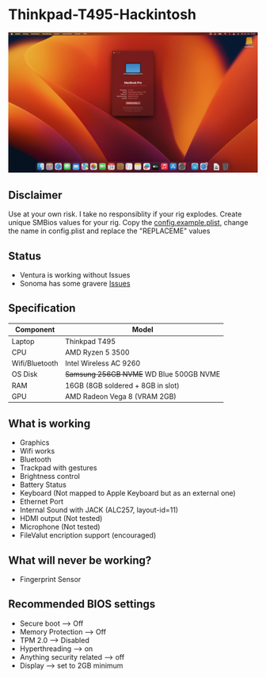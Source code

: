 # Thinkpad-T495-Hackintosh

![Ventura Screenshot](Screenshot/IMG_9256.png)

## Disclaimer

Use at your own risk. I take no responsiblity if your rig explodes. Create unique SMBios values for your rig. Copy the [config.example.plist](EFI/OC/config.example.plist), change the name in config.plist and replace the "REPLACEME" values

## Status

* Ventura is working without Issues
* Sonoma has some gravere [Issues](<https://github.com/ChefKissInc/NootedRed/issues/235>)

## Specification

| Component        | Model                                      |
| ---------------- | -------------------------------------------|
| Laptop           | Thinkpad T495                              |
| CPU              | AMD Ryzen 5 3500                           |
| Wifi/Bluetooth   | Intel Wireless AC 9260                     |
| OS Disk          | ~~Samsung 256GB NVME~~ WD Blue 500GB NVME  |
| RAM              | 16GB (8GB soldered + 8GB in slot)          |
| GPU              | AMD Radeon Vega 8 (VRAM 2GB)               |

## What is working

* Graphics
* Wifi works
* Bluetooth
* Trackpad with gestures
* Brightness control
* Battery Status
* Keyboard (Not mapped to Apple Keyboard but as an external one)
* Ethernet Port
* Internal Sound with JACK (ALC257, layout-id=11)
* HDMI output (Not tested)
* Microphone (Not tested)
* FileValut encription support (encouraged)

## What will never be working?

* Fingerprint Sensor

## Recommended BIOS settings

* Secure boot --> Off
* Memory Protection --> Off
* TPM 2.0 --> Disabled
* Hyperthreading --> on
* Anything security related --> off
* Display --> set to 2GB minimum
